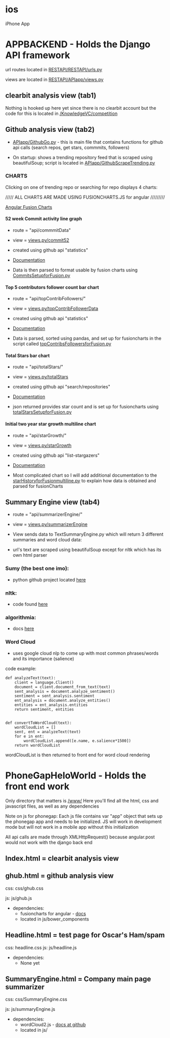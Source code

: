 # ios
iPhone App

APPBACKEND - Holds the Django API framework
======================================================================================

  url routes located in [RESTAPI/RESTAPI/urls.py](https://github.com/Knowledgevc-org/ios/blob/master/AppBackend/RESTAPI/RESTAPI/urls.py)

  views are located in [RESTAPI/APIapp/views.py](https://github.com/Knowledgevc-org/ios/blob/master/AppBackend/RESTAPI/APIapp/views.py)




clearbit analysis view (tab1)
----------------------------
Nothing is hooked up here yet since there is no clearbit account but the code for this is located in [/KnowledgeVC/competition](https://github.com/Knowledgevc-org/ios/tree/master/competition/competition)


Github analysis view (tab2)
----------------------------
* [APIapp/GithubGo.py](https://github.com/Knowledgevc-org/ios/blob/master/AppBackend/RESTAPI/APIapp/GithubGo.py) - this is main file that contains functions for github api calls (search repos, get stars, commmits, followers)


* On startup: shows a trending repository feed that is scraped using beautifulSoup;
    script is located in [APIapp/GithubScrapeTrending.py](https://github.com/Knowledgevc-org/ios/blob/master/AppBackend/RESTAPI/APIapp/GithubScrapeTrending.py)


### CHARTS



Clicking on one of trending repo or searching for repo displays 4 charts:


///// ALL CHARTS ARE MADE USING FUSIONCHARTS.JS for angular /////////

[Angular Fusion Charts](Documentation]http://www.fusioncharts.com/angularjs-charts/)

#### 52 week Commit activity line graph

* route = "api/commmitData"

* view = [views.py/commit52](https://github.com/Knowledgevc-org/ios/blob/master/AppBackend/RESTAPI/APIapp/views.py)

* created using github api "statistics"

* [Documentation](https://developer.github.com/v3/repos/statistics/#get-the-last-year-of-commit-activity-data)

* Data is then parsed to format usable by fusion charts using [CommitsSetupforFusion.py](https://github.com/Knowledgevc-org/ios/blob/master/AppBackend/RESTAPI/APIapp/CommitsSetupforFusion.py)

#### Top 5 contributors follower count bar chart

* route = "api/topContribFollowers/"

* view = [views.py/topContribFollowerData](https://github.com/Knowledgevc-org/ios/blob/master/AppBackend/RESTAPI/APIapp/views.py)

* created using github api "statistics"

* [Documentation](https://developer.github.com/v3/repos/statistics/#get-contributors-list-with-additions-deletions-and-commit-counts)

* Data is parsed, sorted using pandas, and set up for fusioncharts in the script called [topContribsFollowersforFusion.py](https://github.com/Knowledgevc-org/ios/blob/master/AppBackend/RESTAPI/APIapp/topContribsFollowersforFusion.py)

#### Total Stars bar chart

* route = "api/totalStars/"

* view = [views.py/totalStars](https://github.com/Knowledgevc-org/ios/blob/master/AppBackend/RESTAPI/APIapp/views.py)

* created using github api "search/repositories"

* [Documentation](https://developer.github.com/v3/search/#search-repositories)

* json returned provides star count and is set up for fusioncharts using [totalStarsSetupforFusion.py](https://github.com/Knowledgevc-org/ios/blob/master/AppBackend/RESTAPI/APIapp/totalStarsSetupforFusion.py)

#### Initial two year star growth multiline chart

* route = "api/starGrowth/"

* view = [views.py/starGrowth](https://github.com/Knowledgevc-org/ios/blob/master/AppBackend/RESTAPI/APIapp/views.py)

* created using github api "list-stargazers"

* [Documentation](https://developer.github.com/v3/activity/starring/#list-stargazers)

* Most complicated chart so I will add additional documentation to the [starHistoryforFusionmultiline.py](https://github.com/Knowledgevc-org/ios/blob/master/AppBackend/RESTAPI/APIapp/starHistoryforFusionmultiline.py)
to explain how data is obtained and parsed for fusionCharts



Summary Engine view (tab4)
--------------------------

* route = "api/summarizerEngine/"

* view = [views.py/summarizerEngine](https://github.com/Knowledgevc-org/ios/blob/master/AppBackend/RESTAPI/APIapp/views.py)

* View sends data to TextSummaryEngine.py which will return 3 different summaries and word cloud data:

* url's text are scraped using beautifulSoup except for nltk which has its own html parser

### Sumy (the best one imo):

* python github project located [here](https://github.com/miso-belica/sumy)


### nltk:

* code found [here](http://glowingpython.blogspot.com/2014/09/text-summarization-with-nltk.html)


### algorithmia:

* docs [here](https://algorithmia.com/algorithms/nlp/Summarizer)

### Word Cloud

* uses google cloud nlp to come up with most common phrases/words and its importance (salience)

code example:

    def analyzeText(text):
        client = language.Client()
        document = client.document_from_text(text)
        sent_analysis = document.analyze_sentiment()
        sentiment = sent_analysis.sentiment
        ent_analysis = document.analyze_entities()
        entities = ent_analysis.entities
        return sentiment, entities


    def convertToWordCloud(text):
        wordCloudList = []
        sent, ent = analyzeText(text)
        for e in ent:
            wordCloudList.append([e.name, e.salience*1500])
        return wordCloudList


wordCloudList is then returned to front end for word cloud rendering




PhoneGapHeloWorld - Holds the front end work
======================================================================================

Only directory that matters is [/www/](https://github.com/Knowledgevc-org/ios/tree/master/PhoneGapHeloWorld/www)
Here you'll find all the html, css and javascript files, as well as any dependencies

Note on js for phonegap:
Each js file contains var "app" object that sets up the phonegap app and needs to be initialized.  JS will work
in development mode but will not work in a mobile app without this initialization

All api calls are made through XMLHttpRequest() because angular.post would not work with the django back end




Index.html = clearbit analysis view
-----------------------------------



ghub.html = github analysis view
--------------------------------

css: css/ghub.css

js: js/ghub.js
* dependencies:
    - fusioncharts for angular - [docs](http://www.fusioncharts.com/angularjs-charts/#/demos/ex1)
    - located in js/bower_components




Headline.html = test page for Oscar's Ham/spam
----------------------------------------------
css: headline.css
js: js/headline.js
* dependencies:
    - None yet


SummaryEngine.html = Company main page summarizer
-------------------------------------------------
css: css/SummaryEngine.css

js: js/summaryEngine.js
* dependencies:
    - wordCloud2.js - [docs at github](https://github.com/timdream/wordcloud2.js/)
    - located in js/











